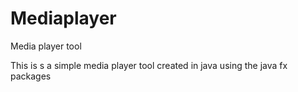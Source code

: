 # Mediaplayer
Media player tool

This is s a simple media player tool created in java using the java fx packages
